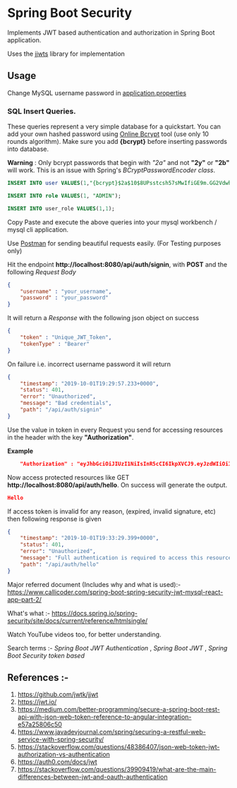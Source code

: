 # Spring Boot Security 
Implements JWT based authentication and authorization in Spring Boot application.

Uses the [jjwts](https://github.com/jwtk/jjwt) library for implementation

## Usage

Change MySQL username password in [application.properties](./src/main/resources/application.properties)

### SQL Insert Queries.
These queries represent a very simple database for a quickstart.
You can add your own hashed password using [Online Bcrypt](https://www.browserling.com/tools/bcrypt) tool (use only 10 rounds algorithm). Make sure you add **{bcrypt}** before inserting passwords into database. 

**Warning** : Only bcrypt passwords that begin with *"2a"* and not **"2y"** or **"2b"** will work. This is an issue with Spring's *BCryptPasswordEncoder class*. 


```sql
INSERT INTO user VALUES(1,"{bcrypt}$2a$10$8UPsstcsh57sMwIfiGE9m.GG2Vdwh8Tk7IrvmB1RO.1355ifgn3eW", "admin");

INSERT INTO role VALUES(1, "ADMIN");

INSERT INTO user_role VALUES(1,1);
```
Copy Paste and execute the above queries into your mysql workbench / mysql cli application.

Use [Postman](https://www.getpostman.com
) for sending beautiful requests easily. (For Testing purposes only)

Hit the endpoint **http://localhost:8080/api/auth/signin**, with **POST** and the following *Request Body*
```JSON
{
    "username" : "your_username",
    "password" : "your_password"
}
```

It will return a *Response* with the following json object on success
```JSON
{
    "token" : "Unique_JWT_Token",
    "tokenType" : "Bearer"
}
```
On failure i.e. incorrect username password it will return 
```JSON
{
    "timestamp": "2019-10-01T19:29:57.233+0000",
    "status": 401,
    "error": "Unauthorized",
    "message": "Bad credentials",
    "path": "/api/auth/signin"
}
```

Use the value in token in every Request you send for accessing resources in the header with the key **"Authorization"**.

**Example**
```JSON
    "Authorization" : "eyJhbGciOiJIUzI1NiIsInR5cCI6IkpXVCJ9.eyJzdWIiOiIxMjM0NTY3ODkwIiwibmFtZSI6IkpvaG4gRG9lIiwiaWF0IjoxNTE2MjM5MDIyfQ.SflKxwRJSMeKKF2QT4fwpMeJf36POk6yJV_adQssw5c"
```
Now access protected resources like GET **http://localhost:8080/api/auth/hello**. On success will generate the output.
```JSON
Hello
```
If access token is invalid for any reason, (expired, invalid signature, etc) then following response is given
```JSON
{
    "timestamp": "2019-10-01T19:33:29.399+0000",
    "status": 401,
    "error": "Unauthorized",
    "message": "Full authentication is required to access this resource",
    "path": "/api/auth/hello"
}
``` 

Major referred document (Includes why and what is used):- https://www.callicoder.com/spring-boot-spring-security-jwt-mysql-react-app-part-2/

What's what :- https://docs.spring.io/spring-security/site/docs/current/reference/htmlsingle/

Watch YouTube videos too, for better understanding.

Search terms :-  *Spring Boot JWT Authentication* , *Spring Boot JWT* , *Spring Boot Security token based*

## References :-
1. https://github.com/jwtk/jjwt
2. https://jwt.io/
3. https://medium.com/better-programming/secure-a-spring-boot-rest-api-with-json-web-token-reference-to-angular-integration-e57a25806c50
4. https://www.javadevjournal.com/spring/securing-a-restful-web-service-with-spring-security/
5. https://stackoverflow.com/questions/48386407/json-web-token-jwt-authorization-vs-authentication
6. https://auth0.com/docs/jwt
7. https://stackoverflow.com/questions/39909419/what-are-the-main-differences-between-jwt-and-oauth-authentication
